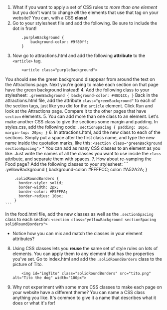 1. What if you want to apply a set of CSS rules to _more than one element_ but you don't want to change _all_ the elements that use that tag on your website? You can, with a CSS **class**!
2. Go to your stylesheet file and add the following. Be sure to include the dot in front!
    ```
        .purpleBackground {
            background-color: #9f80ff;
        }
    ```
3. Now go to attractions.html and add the following **attribute** to the `<article>` tag.
    ```
        <article class="purpleBackground">
    ```
You should see the green background disappear from around the text on the Attractions page. Next you're going to make each section on that page have the green background instead!
4. Add the following class to your stylesheet:
    ```
        .greenBackground {
            background-color: #48D1CC;
        }
    ```
Back in the attractions.html file, add the attribute `class="greenBackground"` to each of the section tags, just like you did for the `article` element. Click Run and look at the Attractions page. Compare it to the other pages that have `section` elements.
5. You can add more than one class to an element. Let's make another CSS class to give the sections some margin and padding. In styles.css, add the following code:
    ```
        .sectionSpacing {
          padding: 10px;
          margin-top: 20px;
        }
    ```
6. In attractions.html, add the new class to each of the sections. Simply put a space after the first class name, and type the new name inside the quotation marks, like this:
    ```
        <section class="greenBackground sectionSpacing">
    ```
    * You can add as many CSS classes to an element as you like. Just write the names of all the classes you want to use inside the `class` attribute, and separate them with spaces.
7. How about re-vamping the Food page? Add the following classes to your stylesheet:
    ```
        .yellowBackground {
          background-color: #FFFFCC;
          color: #A52A2A;
        }
        
        .solidRoundBorders {
          border-style: solid;
          border-width: 2px;
          border-color: #F5FFFA;
          border-radius: 10px;
        }
    ```
In the food.html file, add the new classes as well as the `.sectionSpacing` class to each section:
    ```
        <section class="yellowBackground sectionSpacing solidRoundBorders">
    ```
 * Notice how you can mix and match the classes in your element attributes?
8. Using CSS classes lets you **reuse** the same set of style rules on lots of elements. You can apply them to any element that has the properties you've set. Go to index.html and add the `.solidRoundBorders` class to the picture of Tito.
    ```
        <img id="imgTito" class="solidRoundBorders" src="tito.png" alt="Tito the dog" width="100px">
    ```
9. Why not experiment with some more CSS classes to make each page on your website have a different theme? You can name a CSS class anything you like. It's common to give it a name that describes what it does or what it's for!